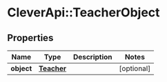 # CleverApi::TeacherObject

## Properties
Name | Type | Description | Notes
------------ | ------------- | ------------- | -------------
**object** | [**Teacher**](Teacher.md) |  | [optional] 

